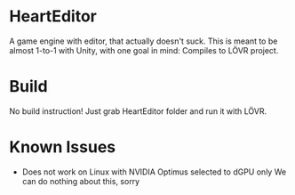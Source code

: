 # HeartEditor
A game engine with editor, that actually doesn't suck.
This is meant to be almost 1-to-1 with Unity, with one goal in mind: Compiles to LÖVR project.

# Build
No build instruction! Just grab HeartEditor folder and run it with LÖVR.

# Known Issues
* Does not work on Linux with NVIDIA Optimus selected to dGPU only
  We can do nothing about this, sorry
